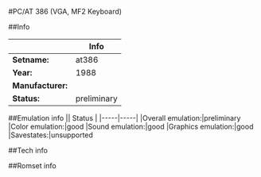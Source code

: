 #PC/AT 386 (VGA, MF2 Keyboard)

##Info

||Info|
|-----|-----|
|**Setname:**|at386
|**Year:**|1988
|**Manufacturer:**|<generic>
|**Status:**|preliminary

##Emulation info
|| Status |
|-----|-----|
|Overall emulation:|preliminary
|Color emulation:|good
|Sound emulation:|good
|Graphics emulation:|good
|Savestates:|unsupported

##Tech info

##Romset info

<!--- START OF EDITED COMMENT DO NOT TOUCH TEXT ABOVE-->

